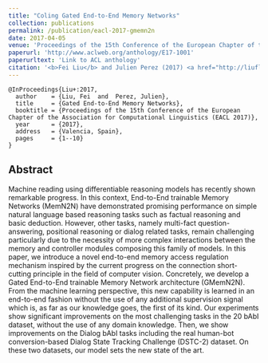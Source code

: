 ```yaml
---
title: "Coling Gated End-to-End Memory Networks"
collection: publications
permalink: /publication/eacl-2017-gmemn2n
date: 2017-04-05
venue: 'Proceedings of the 15th Conference of the European Chapter of the Association for Computational Linguistics (EACL 2017)'
paperurl: 'http://www.aclweb.org/anthology/E17-1001'
paperurltext: 'Link to ACL anthology'
citation: '<b>Fei Liu</b> and Julien Perez (2017) <a href="http://liufly.github.io/files/papers/eacl-2017-gmemn2n.pdf"><u>Gated End-to-End Memory Networks</u></a>, In <i>Proceedings of the 15th Conference of the European Chapter of the Association for Computational Linguistics (EACL 2017)</i>, Valencia, Spain, pp. 1-10.'
---
```


```
@InProceedings{Liu+:2017,
  author    = {Liu, Fei  and  Perez, Julien},
  title     = {Gated End-to-End Memory Networks},
  booktitle = {Proceedings of the 15th Conference of the European Chapter of the Association for Computational Linguistics (EACL 2017)},
  year      = {2017},
  address   = {Valencia, Spain},
  pages     = {1--10}
}
```

## Abstract
Machine reading using differentiable reasoning models has recently shown remarkable progress. In this context, End-to-End trainable Memory Networks (MemN2N) have demonstrated promising performance on simple natural language based reasoning tasks such as factual reasoning and basic deduction. However, other tasks, namely multi-fact question-answering, positional reasoning or dialog related tasks, remain challenging particularly due to the necessity of more complex interactions between the memory and controller modules composing this family of models. In this paper, we introduce a novel end-to-end memory access regulation mechanism inspired by the current progress on the connection short-cutting principle in the field of computer vision. Concretely, we develop a Gated End-to-End trainable Memory Network architecture (GMemN2N). From the machine learning perspective, this new capability is learned in an end-to-end fashion without the use of any additional supervision signal which is, as far as our knowledge goes, the first of its kind. Our experiments show significant improvements on the most challenging tasks in the 20 bAbI dataset, without the use of any domain knowledge. Then, we show improvements on the Dialog bAbI tasks including the real human-bot conversion-based Dialog State Tracking Challenge (DSTC-2) dataset. On these two datasets, our model sets the new state of the art.